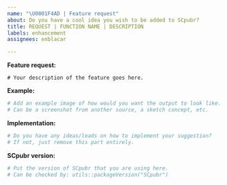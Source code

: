 ```yaml
---
name: "\U0001F4AD | Feature request"
about: Do you have a cool idea you wish to be added to SCpubr?
title: REQUEST | FUNCTION NAME | DESCRIPTION
labels: enhancement
assignees: enblacar

---
```


<!-- 
-----------------------------------------------------------------------------------
Hello! 

Thanks for opening an Issue in SCpubr!

Here are some guidelines to correctly generate an Issue for SCpubr:

Put all relevant information asked inside of the code placeholders, 
which are denoted by these quotes:

``` 
# Some important info goes here.
```

or 

```r
# Some R code goes here.
```

The only exception is the initial salutation, which should go as normal text.
This will make the Issue look neat, structured and easy to read :P 

Finally, provide a title following the suggested scheme:

Scheme: 
REQUEST | function name | Description

Example: 
REQUEST | do_FeaturePlot | I want this to be added.

Thanks a lot!
Enrique
-----------------------------------------------------------------------------------
-->

<!-- Initial salutation -->


**Feature request:**
```
# Your description of the feature goes here.
```


**Example:**
```r
# Add an example image of how would you want the output to look like.
# Can be a screenshot from another source, a sketch concept, etc.
```


**Implementation:**
```r
# Do you have any ideas/leads on how to implement your suggestion?
# If not, just remove this part entirely.
```


**SCpubr version:**
```r
# Put the version of SCpubr that you are using here.
# Can be checked by: utils::packageVersion("SCpubr")
```
